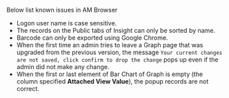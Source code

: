 Below list known issues in AM Browser

- Logon user name is case sensitive.
- The records on the Public tabs of Insight can only be sorted by name.
- Barcode can only be exported using Google Chrome.
- When the first time an admin tries to leave a Graph page that was upgraded from the previous version, the message `Your current changes are not saved, click confirm to drop the change` pops up even if the admin did not make any change.
- When the first or last element of Bar Chart of Graph is empty (the column specified **Attached View Value**), the popup records are not correct.
